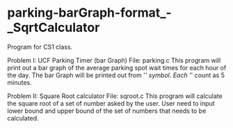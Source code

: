 # parking-barGraph-format_-_SqrtCalculator
Program for CS1 class. 

Problem I: UCF Parking Timer (bar Graph)
File: parking.c
This program will print out a bar graph of the average parking spot wait times for each hour of the day. 
The bar Graph will be printed out from '*' symbol. Each '*' count as 5 minutes. 

Problem II: Square Root calculator
File: sqroot.c
This program will calculate the square root of a set of number asked by the user. 
User need to input lower bound and upper bound of the set of numbers that needs to be calculated.

